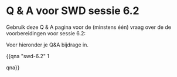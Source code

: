 # Q & A voor SWD sessie 6.2

Gebruik deze Q & A pagina voor de (minstens één) vraag over de de voorbereidingen voor sessie 6.2:

Voer hieronder je Q&A bijdrage in.

{{qna "swd-6.2" 1

qna}}